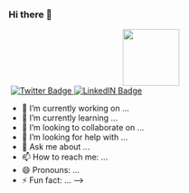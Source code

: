 ### Hi there 👋

<div id="header" align="center">
 <img src="https://media.giphy.com/media/RbDKaczqWovIugyJmW/giphy.gif" width="100"/>
</div>

<div id="badges">
<img src="https://komarev.com/ghpvc/?username=PomeloPack-username&style=flat-square&color=blue" alt=""/>
 <a href="https://twitter.com/PomeloPack">
  <img src="https://img.shields.io/badge/Twitter-blue?style=for-the-badge&logo=twitter&logoColor=white" alt="Twitter Badge"/>
 </a>
 <a href="https://www.linkedin.com/in/martin-holomek-10a435226/">
  <img src="https://img.shields.io/badge/LinkedIn-blue?logo=linkedin&logoColor=white&style=for-the-badge" alt="LinkedIN Badge"/>
 </a>
</div>





- 🔭 I’m currently working on ...
- 🌱 I’m currently learning ...
- 👯 I’m looking to collaborate on ...
- 🤔 I’m looking for help with ...
- 💬 Ask me about ...
- 📫 How to reach me: ...
- 😄 Pronouns: ...
- ⚡ Fun fact: ...
-->
